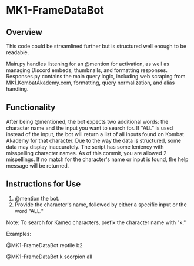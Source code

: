 # MK1-FrameDataBot
## Overview

This code could be streamlined further but is structured well enough to be readable.

Main.py handles listening for an @mention for activation, as well as managing Discord embeds, thumbnails, and formatting responses. Responses.py contains the main query logic, including web scraping from MK1.KombatAkademy.com, formatting, query normalization, and alias handling.

## Functionality

After being @mentioned, the bot expects two additional words: the character name and the input you want to search for. If "ALL" is used instead of the input, the bot will return a list of all inputs found on Kombat Akademy for that character. Due to the way the data is structured, some data may display inaccurately.
The script has some leniency with misspelling character names. As of this commit, you are allowed 2 mispellings.
If no match for the character's name or input is found, the help message will be returned.

## Instructions for Use

1. @mention the bot.
2. Provide the character's name, followed by either a specific input or the word "ALL."

Note: To search for Kameo characters, prefix the character name with "k."

Examples: 

@MK1-FrameDataBot reptile b2

@MK1-FrameDataBot k.scorpion all
    

